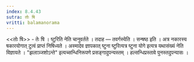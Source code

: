 ```yaml
---
index: 8.4.43
sutra: तोः षि
vritti: balamanorama
---
```


<<तोः षि>> - तेः षि । ष्टुरिति नेति चानुवर्तते । तदाह — तवर्गस्येति । सन्षष्ठ इति । अत्र नकारस्य षकारयोगात् टुत्वं प्राप्तं निषिध्यते । अस्मादेव ज्ञापकात् ष्टुना ष्टुरित्यत्र ष्टुना योगे इत्यत्र यथासंख्यं नेति विज्ञायते । "झलाञ्जशोऽन्ते" इत्यच्सन्धिनिरूपणे प्रसङ्गादुपन्यस्तम् । हल्सन्धिप्रस्तावे पुनस्तदुपन्यासः ।